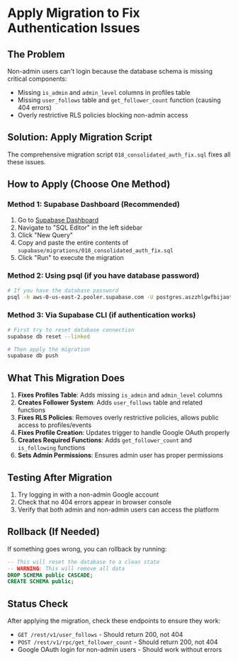 # Apply Migration to Fix Authentication Issues

## The Problem
Non-admin users can't login because the database schema is missing critical components:
- Missing `is_admin` and `admin_level` columns in profiles table
- Missing `user_follows` table and `get_follower_count` function (causing 404 errors)
- Overly restrictive RLS policies blocking non-admin access

## Solution: Apply Migration Script

The comprehensive migration script `018_consolidated_auth_fix.sql` fixes all these issues.

## How to Apply (Choose One Method)

### Method 1: Supabase Dashboard (Recommended)
1. Go to [Supabase Dashboard](https://supabase.com/dashboard/project/aszzhlgwfbijaotfddsh)
2. Navigate to "SQL Editor" in the left sidebar
3. Click "New Query"
4. Copy and paste the entire contents of `supabase/migrations/018_consolidated_auth_fix.sql`
5. Click "Run" to execute the migration

### Method 2: Using psql (if you have database password)
```bash
# If you have the database password
psql -h aws-0-us-east-2.pooler.supabase.com -U postgres.aszzhlgwfbijaotfddsh -d postgres -f supabase/migrations/018_consolidated_auth_fix.sql
```

### Method 3: Via Supabase CLI (if authentication works)
```bash
# First try to reset database connection
supabase db reset --linked

# Then apply the migration
supabase db push
```

## What This Migration Does

1. **Fixes Profiles Table**: Adds missing `is_admin` and `admin_level` columns
2. **Creates Follower System**: Adds `user_follows` table and related functions
3. **Fixes RLS Policies**: Removes overly restrictive policies, allows public access to profiles/events
4. **Fixes Profile Creation**: Updates trigger to handle Google OAuth properly
5. **Creates Required Functions**: Adds `get_follower_count` and `is_following` functions
6. **Sets Admin Permissions**: Ensures admin user has proper permissions

## Testing After Migration

1. Try logging in with a non-admin Google account
2. Check that no 404 errors appear in browser console
3. Verify that both admin and non-admin users can access the platform

## Rollback (If Needed)
If something goes wrong, you can rollback by running:
```sql
-- This will reset the database to a clean state
-- WARNING: This will remove all data
DROP SCHEMA public CASCADE;
CREATE SCHEMA public;
```

## Status Check
After applying the migration, check these endpoints to ensure they work:
- `GET /rest/v1/user_follows` - Should return 200, not 404
- `POST /rest/v1/rpc/get_follower_count` - Should return 200, not 404
- Google OAuth login for non-admin users - Should work without errors